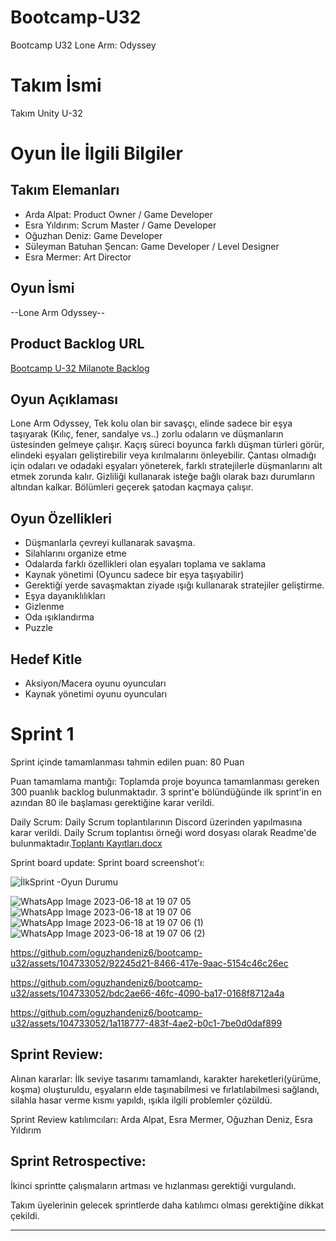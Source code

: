 # Bootcamp-U32
Bootcamp U32 Lone Arm: Odyssey

# **Takım İsmi**

Takım Unity U-32

# Oyun İle İlgili Bilgiler

## Takım Elemanları
- Arda Alpat: Product Owner / Game Developer
- Esra Yıldırım: Scrum Master / Game Developer
- Oğuzhan Deniz: Game Developer
- Süleyman Batuhan Şencan: Game Developer / Level Designer
- Esra Mermer: Art Director

## Oyun İsmi

--Lone Arm Odyssey--

## Product Backlog URL

[Bootcamp U-32 Milanote Backlog](https://app.milanote.com/1Q7WPK1RVQEj9n?p=Chu4nYSduJe)

## Oyun Açıklaması

Lone Arm Odyssey, Tek kolu olan bir savaşçı, elinde sadece bir eşya taşıyarak (Kılıç, fener, sandalye vs..)  zorlu odaların ve düşmanların üstesinden gelmeye çalışır. Kaçış süreci boyunca farklı düşman türleri görür, elindeki eşyaları geliştirebilir veya kırılmalarını önleyebilir. Çantası olmadığı için odaları ve odadaki eşyaları yöneterek, farklı stratejilerle düşmanlarını alt etmek zorunda kalır. Gizliliği kullanarak isteğe bağlı olarak bazı durumların altından kalkar. Bölümleri geçerek şatodan kaçmaya çalışır.


## Oyun Özellikleri 
- Düşmanlarla çevreyi kullanarak savaşma.
- Silahlarını organize etme
- Odalarda farklı özellikleri olan eşyaları toplama ve saklama
- Kaynak yönetimi (Oyuncu sadece bir eşya taşıyabilir)
- Gerektiği yerde savaşmaktan ziyade ışığı kullanarak stratejiler geliştirme.
- Eşya dayanıklılıkları
- Gizlenme
- Oda ışıklandırma
- Puzzle



## Hedef Kitle

- Aksiyon/Macera oyunu oyuncuları
- Kaynak yönetimi oyunu oyuncuları

# Sprint 1
Sprint içinde tamamlanması tahmin edilen puan: 80 Puan

Puan tamamlama mantığı: Toplamda proje boyunca tamamlanması gereken 300 puanlık backlog bulunmaktadır. 3 sprint'e bölündüğünde ilk sprint'in en azından 80 ile başlaması gerektiğine karar verildi.

Daily Scrum: Daily Scrum toplantılarının Discord üzerinden yapılmasına karar verildi. Daily Scrum toplantısı örneği word dosyası olarak Readme'de bulunmaktadır.[Toplantı Kayıtları.docx](https://github.com/oguzhandeniz6/bootcamp-u32/files/11782761/Toplanti.Kayitlari.docx)


Sprint board update: Sprint board screenshot'ı:

![İlkSprint](https://github.com/oguzhandeniz6/bootcamp-u32/assets/104733052/5e580195-e44e-48c3-979c-df90a2f80d35)
-Oyun Durumu

![WhatsApp Image 2023-06-18 at 19 07 05](https://github.com/oguzhandeniz6/bootcamp-u32/assets/104733052/47a18861-b04f-470c-b190-f020556793e1)
![WhatsApp Image 2023-06-18 at 19 07 06](https://github.com/oguzhandeniz6/bootcamp-u32/assets/104733052/78571f55-2770-4141-9e29-b1a9ea3b6acb)
![WhatsApp Image 2023-06-18 at 19 07 06 (1)](https://github.com/oguzhandeniz6/bootcamp-u32/assets/104733052/1a203ed4-b0c6-4fa2-9977-26fc375b1b36)
![WhatsApp Image 2023-06-18 at 19 07 06 (2)](https://github.com/oguzhandeniz6/bootcamp-u32/assets/104733052/a2dd6ff6-cf94-48d7-9963-065a6b60fc0a)



https://github.com/oguzhandeniz6/bootcamp-u32/assets/104733052/92245d21-8466-417e-9aac-5154c46c26ec


https://github.com/oguzhandeniz6/bootcamp-u32/assets/104733052/bdc2ae66-46fc-4090-ba17-0168f8712a4a


https://github.com/oguzhandeniz6/bootcamp-u32/assets/104733052/1a118777-483f-4ae2-b0c1-7be0d0daf899

## Sprint Review: 
Alınan kararlar: İlk seviye tasarımı tamamlandı, karakter hareketleri(yürüme, koşma) oluşturuldu, eşyaların elde taşınabilmesi ve fırlatılabilmesi sağlandı, silahla hasar verme kısmı yapıldı, ışıkla ilgili problemler çözüldü.

Sprint Review katılımcıları: Arda Alpat, Esra Mermer, Oğuzhan Deniz, Esra Yıldırım

## Sprint Retrospective:

İkinci sprintte çalışmaların artması ve hızlanması gerektiği vurgulandı. 

Takım üyelerinin gelecek sprintlerde daha katılımcı olması gerektiğine dikkat çekildi.




---
